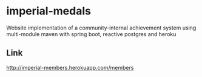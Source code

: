 # imperial-medals
Website implementation of a community-internal achievement system using multi-module maven with spring boot, reactive postgres and heroku

## Link
http://imperial-members.herokuapp.com/members
